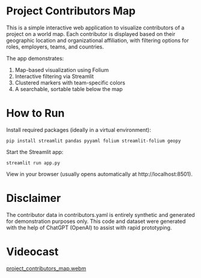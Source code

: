 # Project Contributors Map
This is a simple interactive web application to visualize contributors of a project on a world map. Each contributor is displayed based on their geographic location and organizational affiliation, with filtering options for roles, employers, teams, and countries.

The app demonstrates:
1. Map-based visualization using Folium
2. Interactive filtering via Streamlit
3. Clustered markers with team-specific colors
4. A searchable, sortable table below the map

# How to Run
Install required packages (ideally in a virtual environment):
```
pip install streamlit pandas pyyaml folium streamlit-folium geopy
```
Start the Streamlit app:
```
streamlit run app.py
```
View in your browser (usually opens automatically at http://localhost:8501).
# Disclaimer
The contributor data in contributors.yaml is entirely synthetic and generated for demonstration purposes only. This code and dataset were generated with the help of ChatGPT (OpenAI) to assist with rapid prototyping.
# Videocast
[project_contributors_map.webm](https://github.com/user-attachments/assets/ea6eb6f6-d3ec-4b7f-9156-646188a0597a)
